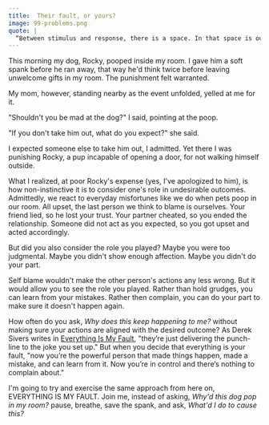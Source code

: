 ```yaml
---
title:  Their fault, or yours?
image: 99-problems.png
quote: |
  “Between stimulus and response, there is a space. In that space is our power to choose our response. In our response lies our growth and our freedom.” - Viktor Frankl
---
```


This morning my dog, Rocky, pooped inside my room. I gave him a soft spank before he ran away, that way he'd think twice before leaving unwelcome gifts in my room. The punishment felt warranted.

My mom, however, standing nearby as the event unfolded, yelled at me for it.

"Shouldn't you be mad at the dog?" I said, pointing at the poop.  

"If you don't take him out, what do you expect?" she said. 

I expected someone else to take him out, I admitted. Yet there I was punishing Rocky, a pup incapable of opening a door, for not walking himself outside. 

What I realized, at poor Rocky's expense (yes, I've apologized to him), is how non-instinctive it is to consider one's role in undesirable outcomes. Admittedly, we react to everyday misfortunes like we do when pets poop in our room. All upset, the last person we think to blame is ourselves. Your friend lied, so he lost your trust. Your partner cheated, so you ended the relationship. Someone did not act as you expected, so you got upset and acted accordingly. 

But did you also consider the role you played? Maybe you were too judgmental. Maybe you didn't show enough affection. Maybe you didn't do your part. 

Self blame wouldn't make the other person's actions any less wrong. But it would allow you to see the role you played. Rather than hold grudges, you can learn from your mistakes. Rather then complain, you can do your part to make sure it doesn't happen again. 

How often do you ask, *Why does this keep happening to me?* without making sure your actions are aligned with the desired outcome? As Derek Sivers writes in [Everything Is My Fault](https://sivers.org/my-fault), "they’re just delivering the punch-line to the joke you set up." But when you decide that everything is your fault, "now you’re the powerful person that made things happen, made a mistake, and can learn from it. Now you’re in control and there’s nothing to complain about."

I'm going to try and exercise the same approach from here on, EVERYTHING IS MY FAULT. Join me, instead of asking, *Why'd this dog pop in my room?* pause, breathe, save the spank, and ask, *What'd I do to cause this?* 



